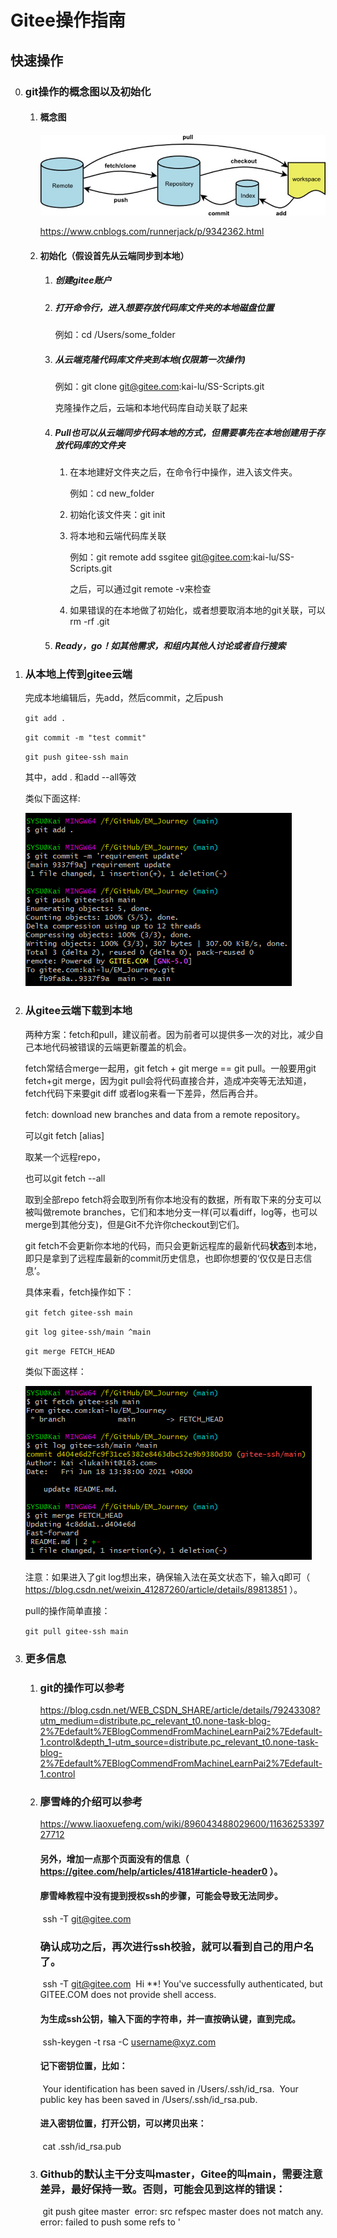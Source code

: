 # Gitee操作指南

## 快速操作

0. ### git操作的概念图以及初始化

    1. #### 概念图

       ![image-20210620113440340](Gitee操作指南.assets/image-20210620113440340.png)

       https://www.cnblogs.com/runnerjack/p/9342362.html

    2. #### 初始化（假设首先从云端同步到本地）

       1. ##### 创建gitee账户

       2. ##### 打开命令行，进入想要存放代码库文件夹的本地磁盘位置

          例如：cd /Users/some_folder

       3. ##### 从云端克隆代码库文件夹到本地(仅限第一次操作)

          例如：git clone git@gitee.com:kai-lu/SS-Scripts.git

          克隆操作之后，云端和本地代码库自动关联了起来

       4. ##### Pull也可以从云端同步代码本地的方式，但需要事先在本地创建用于存放代码库的文件夹

          1. 在本地建好文件夹之后，在命令行中操作，进入该文件夹。

             例如：cd new_folder

          2. 初始化该文件夹：git init

          3. 将本地和云端代码库关联

             例如：git remote add ssgitee git@gitee.com:kai-lu/SS-Scripts.git

             之后，可以通过git remote -v来检查

          4. 如果错误的在本地做了初始化，或者想要取消本地的git关联，可以 rm -rf .git

       5. ##### Ready，go！如其他需求，和组内其他人讨论或者自行搜索

1. ### 从本地上传到gitee云端

   完成本地编辑后，先add，然后commit，之后push

   `git add .`

   `git commit -m "test commit"`

   `git push gitee-ssh main`

    其中，add . 和add --all等效

   类似下面这样:

   ![image-20210618125207075](Gitee%E6%93%8D%E4%BD%9C%E6%8C%87%E5%8D%97.assets/image-20210618125207075.png)

   

2. ### 从gitee云端下载到本地

   两种方案：fetch和pull，建议前者。因为前者可以提供多一次的对比，减少自己本地代码被错误的云端更新覆盖的机会。

   fetch常结合merge一起用，git fetch + git merge == git pull。一般要用git fetch+git merge，因为git pull会将代码直接合并，造成冲突等无法知道，fetch代码下来要git diff 或者log来看一下差异，然后再合并。

   

   fetch: download new branches and data from a remote repository。

   可以git fetch [alias]

   取某一个远程repo，

   也可以git fetch --all

   取到全部repo fetch将会取到所有你本地没有的数据，所有取下来的分支可以被叫做remote branches，它们和本地分支一样(可以看diff，log等，也可以merge到其他分支)，但是Git不允许你checkout到它们。

   git fetch不会更新你本地的代码，而只会更新远程库的最新代码**状态**到本地，即只是拿到了远程库最新的commit历史信息，也即你想要的‘仅仅是日志信息’。

   

   具体来看，fetch操作如下：

   `git fetch gitee-ssh main`

   `git log gitee-ssh/main ^main`

   `git merge FETCH_HEAD`

   类似下面这样：

   ![image-20210618134316254](Gitee%E6%93%8D%E4%BD%9C%E6%8C%87%E5%8D%97.assets/image-20210618134316254.png)

   注意：如果进入了git log想出来，确保输入法在英文状态下，输入q即可（ https://blog.csdn.net/weixin_41287260/article/details/89813851 ）。

   

   pull的操作简单直接：

   `git pull gitee-ssh main`

   

3. ### 更多信息
   1. ### git的操作可以参考

      https://blog.csdn.net/WEB_CSDN_SHARE/article/details/79243308?utm_medium=distribute.pc_relevant_t0.none-task-blog-2%7Edefault%7EBlogCommendFromMachineLearnPai2%7Edefault-1.control&depth_1-utm_source=distribute.pc_relevant_t0.none-task-blog-2%7Edefault%7EBlogCommendFromMachineLearnPai2%7Edefault-1.control

   2. ### 廖雪峰的介绍可以参考 

      https://www.liaoxuefeng.com/wiki/896043488029600/1163625339727712

      #### 另外，增加一点那个页面没有的信息（ https://gitee.com/help/articles/4181#article-header0 ）。

      #### 	廖雪峰教程中没有提到授权ssh的步骤，可能会导致无法同步。

      ​		ssh -T git@gitee.com

      ### 		确认成功之后，再次进行ssh校验，就可以看到自己的用户名了。

      ​		ssh -T git@gitee.com
      ​		Hi **! You've successfully authenticated, but GITEE.COM does not provide shell access.

      

      #### 	为生成ssh公钥，输入下面的字符串，并一直按确认键，直到完成。

      ​		ssh-keygen -t rsa -C username@xyz.com

      #### 	记下密钥位置，比如：

      ​		Your identification has been saved in /Users/.ssh/id_rsa.
      ​		Your public key has been saved in /Users/.ssh/id_rsa.pub.

      #### 	进入密钥位置，打开公钥，可以拷贝出来：

      ​		cat .ssh/id_rsa.pub

   3. ### Github的默认主干分支叫master，Gitee的叫main，需要注意差异，最好保持一致。否则，可能会见到这样的错误：

      ​	git push gitee master
      ​	error: src refspec master does not match any.
      ​	error: failed to push some refs to '

      

      

      








